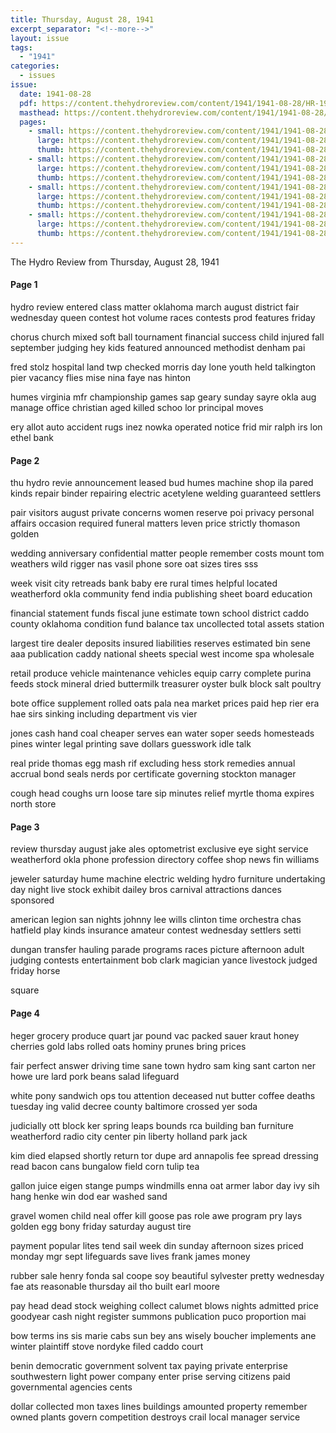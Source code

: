 ```yaml
---
title: Thursday, August 28, 1941
excerpt_separator: "<!--more-->"
layout: issue
tags:
  - "1941"
categories:
  - issues
issue:
  date: 1941-08-28
  pdf: https://content.thehydroreview.com/content/1941/1941-08-28/HR-1941-08-28.pdf
  masthead: https://content.thehydroreview.com/content/1941/1941-08-28/masthead/HR-1941-08-28.jpg
  pages:
    - small: https://content.thehydroreview.com/content/1941/1941-08-28/small/HR-1941-08-28-01.jpg
      large: https://content.thehydroreview.com/content/1941/1941-08-28/large/HR-1941-08-28-01.jpg
      thumb: https://content.thehydroreview.com/content/1941/1941-08-28/thumbnails/HR-1941-08-28-01.jpg
    - small: https://content.thehydroreview.com/content/1941/1941-08-28/small/HR-1941-08-28-02.jpg
      large: https://content.thehydroreview.com/content/1941/1941-08-28/large/HR-1941-08-28-02.jpg
      thumb: https://content.thehydroreview.com/content/1941/1941-08-28/thumbnails/HR-1941-08-28-02.jpg
    - small: https://content.thehydroreview.com/content/1941/1941-08-28/small/HR-1941-08-28-03.jpg
      large: https://content.thehydroreview.com/content/1941/1941-08-28/large/HR-1941-08-28-03.jpg
      thumb: https://content.thehydroreview.com/content/1941/1941-08-28/thumbnails/HR-1941-08-28-03.jpg
    - small: https://content.thehydroreview.com/content/1941/1941-08-28/small/HR-1941-08-28-04.jpg
      large: https://content.thehydroreview.com/content/1941/1941-08-28/large/HR-1941-08-28-04.jpg
      thumb: https://content.thehydroreview.com/content/1941/1941-08-28/thumbnails/HR-1941-08-28-04.jpg
---
```


The Hydro Review from Thursday, August 28, 1941

<!--more-->

<h4>Page 1</h4>
<p>hydro review entered class matter oklahoma march august district fair wednesday queen contest hot volume races contests prod features friday</p>
<p>chorus church mixed soft ball tournament financial success child injured fall september judging hey kids featured announced methodist denham pai</p>
<p>fred stolz hospital land twp checked morris day lone youth held talkington pier vacancy flies mise nina faye nas hinton</p>
<p>humes virginia mfr championship games sap geary sunday sayre okla aug manage office christian aged killed schoo lor principal moves</p>
<p>ery allot auto accident rugs inez nowka operated notice frid mir ralph irs lon ethel bank</p>
<h4>Page 2</h4>
<p>thu hydro revie announcement leased bud humes machine shop ila pared kinds repair binder repairing electric acetylene welding guaranteed settlers</p>
<p>pair visitors august private concerns women reserve poi privacy personal affairs occasion required funeral matters leven price strictly thomason golden</p>
<p>wedding anniversary confidential matter people remember costs mount tom weathers wild rigger nas vasil phone sore oat sizes tires sss</p>
<p>week visit city retreads bank baby ere rural times helpful located weatherford okla community fend india publishing sheet board education</p>
<p>financial statement funds fiscal june estimate town school district caddo county oklahoma condition fund balance tax uncollected total assets station</p>
<p>largest tire dealer deposits insured liabilities reserves estimated bin sene aaa publication caddy national sheets special west income spa wholesale</p>
<p>retail produce vehicle maintenance vehicles equip carry complete purina feeds stock mineral dried buttermilk treasurer oyster bulk block salt poultry</p>
<p>bote office supplement rolled oats pala nea market prices paid hep rier era hae sirs sinking including department vis vier</p>
<p>jones cash hand coal cheaper serves ean water soper seeds homesteads pines winter legal printing save dollars guesswork idle talk</p>
<p>real pride thomas egg mash rif excluding hess stork remedies annual accrual bond seals nerds por certificate governing stockton manager</p>
<p>cough head coughs urn loose tare sip minutes relief myrtle thoma expires north store</p>
<h4>Page 3</h4>
<p>review thursday august jake ales optometrist exclusive eye sight service weatherford okla phone profession directory coffee shop news fin williams</p>
<p>jeweler saturday hume machine electric welding hydro furniture undertaking day night live stock exhibit dailey bros carnival attractions dances sponsored</p>
<p>american legion san nights johnny lee wills clinton time orchestra chas hatfield play kinds insurance amateur contest wednesday settlers setti</p>
<p>dungan transfer hauling parade programs races picture afternoon adult judging contests entertainment bob clark magician yance livestock judged friday horse</p>
<p>square</p>
<h4>Page 4</h4>
<p>heger grocery produce quart jar pound vac packed sauer kraut honey cherries gold labs rolled oats hominy prunes bring prices</p>
<p>fair perfect answer driving time sane town hydro sam king sant carton ner howe ure lard pork beans salad lifeguard</p>
<p>white pony sandwich ops tou attention deceased nut butter coffee deaths tuesday ing valid decree county baltimore crossed yer soda</p>
<p>judicially ott block ker spring leaps bounds rca building ban furniture weatherford radio city center pin liberty holland park jack</p>
<p>kim died elapsed shortly return tor dupe ard annapolis fee spread dressing read bacon cans bungalow field corn tulip tea</p>
<p>gallon juice eigen stange pumps windmills enna oat armer labor day ivy sih hang henke win dod ear washed sand</p>
<p>gravel women child neal offer kill goose pas role awe program pry lays golden egg bony friday saturday august tire</p>
<p>payment popular lites tend sail week din sunday afternoon sizes priced monday mgr sept lifeguards save lives frank james money</p>
<p>rubber sale henry fonda sal coope soy beautiful sylvester pretty wednesday fae ats reasonable thursday ail tho built earl moore</p>
<p>pay head dead stock weighing collect calumet blows nights admitted price goodyear cash night register summons publication puco proportion mai</p>
<p>bow terms ins sis marie cabs sun bey ans wisely boucher implements ane winter plaintiff stove nordyke filed caddo court</p>
<p>benin democratic government solvent tax paying private enterprise southwestern light power company enter prise serving citizens paid governmental agencies cents</p>
<p>dollar collected mon taxes lines buildings amounted property remember owned plants govern competition destroys crail local manager service</p>
